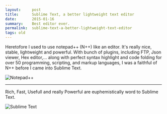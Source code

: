 ```yaml
---
layout:     post
title:      Sublime Text, a better lightweight text editor
date:       2015-01-16
summary:    Best editor ever.
permalink:	sublime-text-a-better-lightweight-text-editor
tags: old
---
```


Heretofore I used to use notepad++ (N++) like an editor. It's  really nice, stable, lightweight and powerful. With bunch of plugins, including FTP, Json viewer, Hex editor,... along with perfect syntax highlight and code folding for over 50 programming, scripting, and markup languages, I was a faithful of N++ before I came into Sublime Text.

![Notepad++](http://notepad-plus-plus.org/assets/images/notepad4ever.gif)

* * *

Rich, Fast, Usefull and really Powerful are euphemistically word to Sublime Text.

![Sublime Text](http://i.imgur.com/wnAzzwH.gif)
